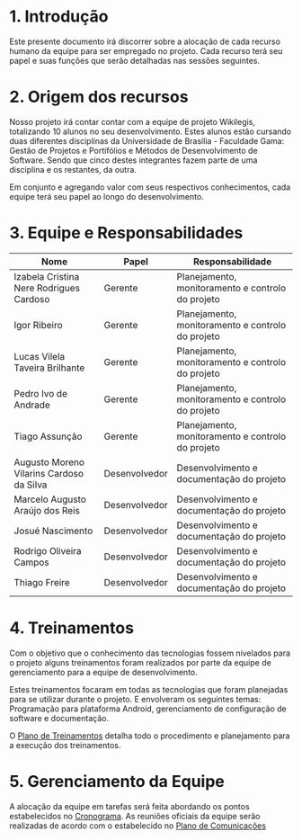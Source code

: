 # 1. Introdução
Este presente documento irá discorrer sobre a alocação de cada recurso humano da equipe para ser empregado no projeto. Cada recurso terá seu papel e suas funções que serão detalhadas nas sessões seguintes.

# 2. Origem dos recursos
Nosso projeto irá contar contar com a equipe de projeto Wikilegis, totalizando
10 alunos no seu desenvolvimento. Estes alunos estão cursando duas diferentes
disciplinas da Universidade de Brasília - Faculdade Gama: Gestão de Projetos e
Portifólios e Métodos de Desenvolvimento de Software. Sendo que cinco destes
integrantes fazem parte de uma disciplina e os restantes, da outra.

Em conjunto e agregando valor com seus respectivos conhecimentos, cada equipe
terá seu papel ao longo do desenvolvimento.

# 3. Equipe e Responsabilidades
| Nome  | Papel  | Responsabilidade  |
|---|---|---|
| Izabela Cristina Nere Rodrigues Cardoso  | Gerente  | Planejamento, monitoramento e controlo do projeto |
| Igor Ribeiro  | Gerente  | Planejamento, monitoramento e controlo do projeto  |
| Lucas Vilela Taveira Brilhante  | Gerente  |  Planejamento, monitoramento e controlo do projeto |
| Pedro Ivo de Andrade  | Gerente  | Planejamento, monitoramento e controlo do projeto  |
| Tiago Assunção  | Gerente  |  Planejamento, monitoramento e controlo do projeto |
| Augusto Moreno Vilarins Cardoso da Silva  | Desenvolvedor  | Desenvolvimento e documentação do projeto  |
| Marcelo Augusto Araújo dos Reis  | Desenvolvedor  | Desenvolvimento e documentação do projeto  |
| Josué  Nascimento  | Desenvolvedor  | Desenvolvimento e documentação do projeto  |
| Rodrigo Oliveira Campos  | Desenvolvedor  | Desenvolvimento e documentação do projeto  |
| Thiago Freire  | Desenvolvedor  | Desenvolvimento e documentação do projeto  |

# 4. Treinamentos

Com o objetivo que o conhecimento das tecnologias fossem nivelados para o projeto
alguns treinamentos foram realizados por parte da equipe de gerenciamento para
a equipe de desenvolvimento.

Estes treinamentos focaram em todas as tecnologias que foram planejadas para
se utilizar durante o projeto. E envolveram os seguintes temas: Programação
para plataforma Android, gerenciamento de configuração de software e documentação.

O [Plano de Treinamentos]() detalha todo o procedimento e planejamento para a
execução dos treinamentos.

# 5. Gerenciamento da Equipe
A alocação da equipe em tarefas será feita abordando os pontos estabelecidos no
[Cronograma]().  As reuniões oficiais da equipe serão realizadas de acordo com o
estabelecido no [Plano de Comunicações]()